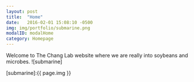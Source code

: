 ```yaml
---
layout: post
title:  "Home"
date:   2016-02-01 15:08:10 -0500
img: img/portfolio/submarine.png
modalID: modalHome
category: Homepage
---
```

Welcome to The Chang Lab website where we are really into soybeans and microbes. 
![submarine] 


[submarine]:{{ page.img }}
